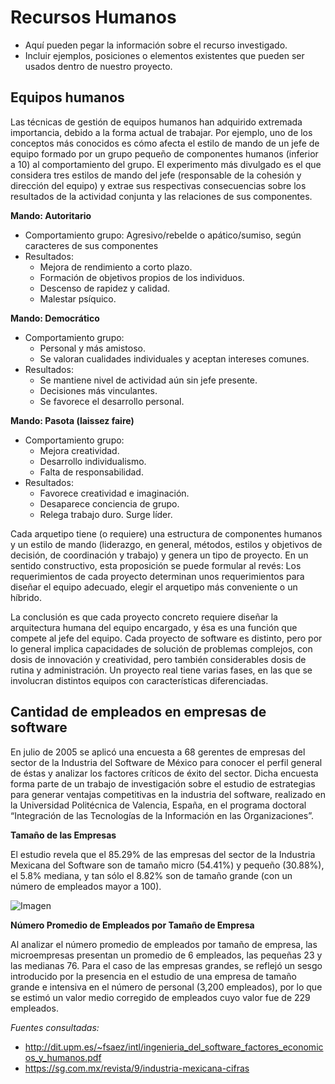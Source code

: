 # Recursos Humanos
- Aquí pueden pegar la información sobre el recurso investigado.
- Incluir ejemplos, posiciones o elementos existentes que pueden ser usados dentro de nuestro proyecto.
## Equipos humanos

Las técnicas de gestión de equipos humanos han adquirido extremada importancia,
debido a la forma actual de trabajar.
Por ejemplo, uno de los conceptos más conocidos es cómo afecta el estilo de mando de
un jefe de equipo formado por un grupo pequeño de componentes humanos (inferior a
10) al comportamiento del grupo. El experimento más divulgado es el que considera tres
estilos de mando del jefe (responsable de la cohesión y dirección del equipo) y extrae
sus respectivas consecuencias sobre los resultados de la actividad conjunta y las
relaciones de sus componentes.

**Mando: Autoritario**

- Comportamiento grupo: Agresivo/rebelde o apático/sumiso, según caracteres de sus
componentes
- Resultados: 
  - Mejora de rendimiento a corto plazo. 
  - Formación de objetivos propios de los
individuos. 
  - Descenso de rapidez y calidad. 
  - Malestar psíquico.

**Mando: Democrático**
- Comportamiento grupo: 
  - Personal y más amistoso. 
  - Se valoran cualidades individuales y
aceptan intereses comunes.
- Resultados: 
  - Se mantiene nivel de actividad aún sin jefe presente. 
  - Decisiones más
vinculantes. 
  - Se favorece el desarrollo personal.

**Mando: Pasota (laissez faire)**
- Comportamiento grupo: 
  - Mejora creatividad. 
  - Desarrollo individualismo. 
  - Falta de
responsabilidad.
- Resultados: 
  - Favorece creatividad e imaginación. 
  - Desaparece conciencia de grupo.
  - Relega trabajo duro. Surge líder. 

Cada arquetipo tiene (o requiere) una estructura de componentes
humanos y un estilo de mando (liderazgo, en general, métodos, estilos y objetivos de
decisión, de coordinación y trabajo) y genera un tipo de proyecto. En un sentido
constructivo, esta proposición se puede formular al revés: Los requerimientos de cada
proyecto determinan unos requerimientos para diseñar el equipo adecuado, elegir el
arquetipo más conveniente o un híbrido. 

La conclusión es que cada proyecto concreto requiere diseñar la arquitectura humana
del equipo encargado, y ésa es una función que compete al jefe del equipo. Cada
proyecto de software es distinto, pero por lo general implica capacidades de solución de
problemas complejos, con dosis de innovación y creatividad, pero también
considerables dosis de rutina y administración. Un proyecto real tiene varias fases, en
las que se involucran distintos equipos con características diferenciadas.

## Cantidad de empleados en empresas de software

En julio de 2005 se aplicó una encuesta a 68 gerentes de empresas del sector de la Industria del Software de México para conocer el perfil general de éstas y analizar los factores críticos de éxito del sector. Dicha encuesta forma parte de un trabajo de investigación sobre el estudio de estrategias para generar ventajas competitivas en la industria del software, realizado en la Universidad Politécnica de Valencia, España, en el programa doctoral “Integración de las Tecnologías de la Información en las Organizaciones”.

**Tamaño de las Empresas**

El estudio revela que el 85.29% de las empresas del sector de la Industria Mexicana del Software son de tamaño micro (54.41%) y pequeño (30.88%), el 5.8% mediana, y tan sólo el 8.82% son de tamaño grande (con un número de empleados mayor a 100).

![Imagen](http://www.sg.com.mx/images/stories/200603/productos_3.gif "Tabla tamaño de empresas software México")

**Número Promedio de Empleados por Tamaño de Empresa**

Al analizar el número promedio de empleados por tamaño de empresa, las microempresas presentan un promedio de 6 empleados, las pequeñas 23 y las medianas 76. Para el caso de las empresas grandes, se reflejó un sesgo introducido por la presencia en el estudio de una empresa de tamaño grande e intensiva en el número de personal (3,200 empleados), por lo que se estimó un valor medio corregido de empleados cuyo valor fue de 229 empleados.

_Fuentes consultadas:_ 
- http://dit.upm.es/~fsaez/intl/ingenieria_del_software_factores_economicos_y_humanos.pdf
- https://sg.com.mx/revista/9/industria-mexicana-cifras
